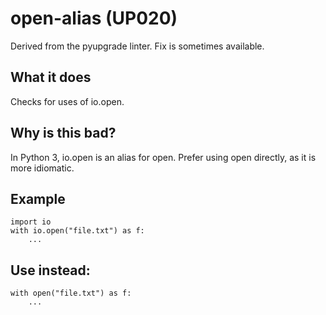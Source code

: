 # open-alias (UP020)
Derived from the pyupgrade linter.
Fix is sometimes available.
## What it does
Checks for uses of io.open.
## Why is this bad?
In Python 3, io.open is an alias for open. Prefer using open directly,
as it is more idiomatic.
## Example
```
import io
with io.open("file.txt") as f:
    ...
```
## Use instead:
```
with open("file.txt") as f:
    ...
```